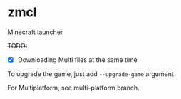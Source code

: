 # zmcl
Minecraft launcher 

~~TODO:~~ 
- [x] Downloading Multi files at the same time 

To upgrade the game, just add `--upgrade-game` argument

For Multiplatform, see multi-platform branch.
